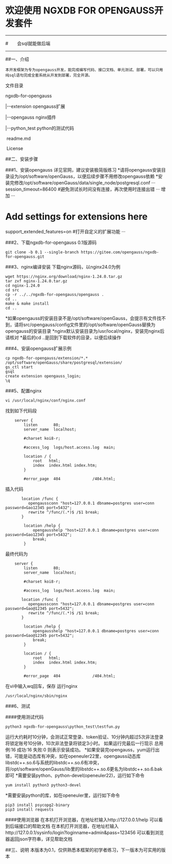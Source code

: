# 欢迎使用 NGXDB FOR OPENGAUSS开发套件

------

#　　会sql就能做后端

------

##一、介绍

    本开发框架为专为opengauss开发，能完成编写代码、接口文档、单元测试、部署，可以只用纯sql语句完成全套系统从开发到部署，完全开源。
	
文件目录

ngxdb-for-opengauss

|--extension  opengauss扩展

|--opengauss nginx插件

|--python_test python的测试代码

&nbsp;readme.md

&nbsp;License

##二、安装步骤

###1、安装opengauss
详见官网，建议安装极简版练习
*请将opengauss安装目录设为/opt/software/openGauss，以便后续步骤不用修改opengauss依赖
*安装完修改/opt/software/openGauss/data/single_node/postgresql.conf
···
session_timeout=86400 #避免测试长时间没有连接，再次使用时连接出错
···
增加
···
# Add settings for extensions here
support_extended_features=on #打开自定义的扩展功能
···

###2、下载ngxdb-for-opengauss 0.1版源码
```linux
git clone -b 0.1 --single-branch https://gitee.com/opengauss/ngxdb-for-opengauss.git
```

###3、nginx编译安装
下载nginx源码，以nginx24.0为例
```linux
wget https://nginx.org/download/nginx-1.24.0.tar.gz
tar zxf nginx-1.24.0.tar.gz
cd nginx-1.24.0
cd src
cp -r ../../ngxdb-for-opengauss/opengauss .
cd ..
make & make install
cd ..
```
*如果opengauss的安装目录不是/opt/software/openGauss，会提示有文件找不到，请将src/opengauss/config文件里的/opt/software/openGauss替换为opengauss的安装目录
*nginx默认安装目录为/usr/local/nginx，安装完nginx后请核对
*最后的cd ..是回到下载软件的目录，以便后续操作

###4、安装opengauss扩展示例
```linux
cp ngxdb-for-opengauss/extension/*.* /opt/software/openGauss/share/postgresql/extension/
gs_ctl start
gsql
create extension opengauss_login;
\q
```

###5、配置nginx
```linux
vi /usr/local/nginx/conf/nginx.conf
```
找到如下代码段
```linux
    server {
        listen       80;
        server_name  localhost;

        #charset koi8-r;

        #access_log  logs/host.access.log  main;

        location / {
            root   html;
            index  index.html index.htm;
        }

        #error_page  404              /404.html;
```
插入代码
```linux
       location /func {
          opengaussconn "host=127.0.0.1 dbname=postgres user=conn password=Gao12345 port=5432";
          rewrite ^/func/(.*)$ /$1 break;
       }

        location /help {
            opengausshelp "host=127.0.0.1 dbname=postgres user=conn password=Gao12345 port=5432";
            break;
        }

```
最终代码为
```linux
    server {
        listen       80;
        server_name  localhost;

        #charset koi8-r;

        #access_log  logs/host.access.log  main;

       location /func {
          opengaussconn "host=127.0.0.1 dbname=postgres user=conn password=Gao@12345 port=5432";
          rewrite ^/func/(.*)$ /$1 break;
       }

        location /help {
            opengausshelp "host=127.0.0.1 dbname=postgres user=conn password=Gao@12345 port=5432";
            break;
        }

        location / {
            root   html;
            index  index.html index.htm;
        }

        #error_page  404              /404.html;

```
在vi中输入wq回车，保存
运行nginx
```linux
/usr/local/nginx/sbin/nginx
```

###6、测试

####使用测试代码
```linux
python3 ngxdb-for-opengauss\python_test\testfun.py
```
运行大约耗时10分钟，会测试正常登录、token验证、10分钟内超过5次非法登录将锁定账号10分钟，10次非法登录将锁定3小时。
如果运行完最后一行现示
总用例:16 成功:16 失败:0
则表示安装成功。
*如果安装完opengauss，yum运行出错，可能是动态库有冲突，如在openeuler22里，opengauss动态库libstdc++.so.6与系统的libstdc++.so.6有冲突，将/opt/software/openGauss/lib里的libstdc++.so.6更名为libstdc++.so.6.bak即可
*需要安装python、python-devel(openeuler22)，运行如下命令
```linux
yum install python3 python3-devel
```
*需要安装python的库，如在openeuler里，运行如下命令
```
pip3 install psycopg2-binary
pip3 install requests
```
####使用浏览器
在本机打开浏览器，在地址栏输入http://127.0.0.1/help
可以看到后端接口的帮助文档
在本机打开浏览器，在地址栏输入http://127.0.0.1/sysinfo/login?loginname=admin&pass=123456
可以看到浏览器返回json字符串，详见帮助文档

##三、说明
本版本为0.1，仅供熟悉本框架的初学者练习，下一版本为可实用的版本

